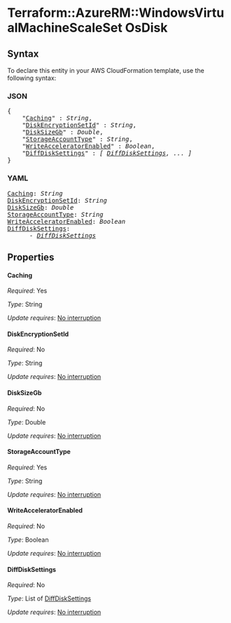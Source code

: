 # Terraform::AzureRM::WindowsVirtualMachineScaleSet OsDisk

## Syntax

To declare this entity in your AWS CloudFormation template, use the following syntax:

### JSON

<pre>
{
    "<a href="#caching" title="Caching">Caching</a>" : <i>String</i>,
    "<a href="#diskencryptionsetid" title="DiskEncryptionSetId">DiskEncryptionSetId</a>" : <i>String</i>,
    "<a href="#disksizegb" title="DiskSizeGb">DiskSizeGb</a>" : <i>Double</i>,
    "<a href="#storageaccounttype" title="StorageAccountType">StorageAccountType</a>" : <i>String</i>,
    "<a href="#writeacceleratorenabled" title="WriteAcceleratorEnabled">WriteAcceleratorEnabled</a>" : <i>Boolean</i>,
    "<a href="#diffdisksettings" title="DiffDiskSettings">DiffDiskSettings</a>" : <i>[ <a href="osdisk-diffdisksettings.md">DiffDiskSettings</a>, ... ]</i>
}
</pre>

### YAML

<pre>
<a href="#caching" title="Caching">Caching</a>: <i>String</i>
<a href="#diskencryptionsetid" title="DiskEncryptionSetId">DiskEncryptionSetId</a>: <i>String</i>
<a href="#disksizegb" title="DiskSizeGb">DiskSizeGb</a>: <i>Double</i>
<a href="#storageaccounttype" title="StorageAccountType">StorageAccountType</a>: <i>String</i>
<a href="#writeacceleratorenabled" title="WriteAcceleratorEnabled">WriteAcceleratorEnabled</a>: <i>Boolean</i>
<a href="#diffdisksettings" title="DiffDiskSettings">DiffDiskSettings</a>: <i>
      - <a href="osdisk-diffdisksettings.md">DiffDiskSettings</a></i>
</pre>

## Properties

#### Caching

_Required_: Yes

_Type_: String

_Update requires_: [No interruption](https://docs.aws.amazon.com/AWSCloudFormation/latest/UserGuide/using-cfn-updating-stacks-update-behaviors.html#update-no-interrupt)

#### DiskEncryptionSetId

_Required_: No

_Type_: String

_Update requires_: [No interruption](https://docs.aws.amazon.com/AWSCloudFormation/latest/UserGuide/using-cfn-updating-stacks-update-behaviors.html#update-no-interrupt)

#### DiskSizeGb

_Required_: No

_Type_: Double

_Update requires_: [No interruption](https://docs.aws.amazon.com/AWSCloudFormation/latest/UserGuide/using-cfn-updating-stacks-update-behaviors.html#update-no-interrupt)

#### StorageAccountType

_Required_: Yes

_Type_: String

_Update requires_: [No interruption](https://docs.aws.amazon.com/AWSCloudFormation/latest/UserGuide/using-cfn-updating-stacks-update-behaviors.html#update-no-interrupt)

#### WriteAcceleratorEnabled

_Required_: No

_Type_: Boolean

_Update requires_: [No interruption](https://docs.aws.amazon.com/AWSCloudFormation/latest/UserGuide/using-cfn-updating-stacks-update-behaviors.html#update-no-interrupt)

#### DiffDiskSettings

_Required_: No

_Type_: List of <a href="osdisk-diffdisksettings.md">DiffDiskSettings</a>

_Update requires_: [No interruption](https://docs.aws.amazon.com/AWSCloudFormation/latest/UserGuide/using-cfn-updating-stacks-update-behaviors.html#update-no-interrupt)

